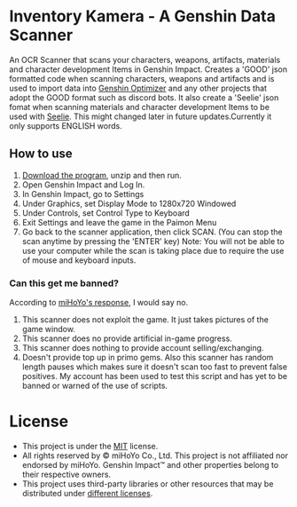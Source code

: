 # Inventory Kamera - A Genshin Data Scanner

An OCR Scanner that scans your characters, weapons, artifacts, materials and character development Items in Genshin Impact. Creates a 'GOOD' json formatted code when scanning characters, weapons and artifacts and is used to import data into [Genshin Optimizer](https://frzyc.github.io/genshin-optimizer/#/) and any other projects that adopt the GOOD format such as discord bots. It also create a 'Seelie' json fomat when scanning materials and character development Items to be used with [Seelie](https://seelie.inmagi.com/). This might changed later in future updates.Currently it only supports ENGLISH words. 

## How to use
1. [Download the program](https://github.com/Andrewthe13th/Inventory_Kamera/releases/tag/v1.0), unzip and then run.
2. Open Genshin Impact and Log In. 
3. In Genshin Impact, go to Settings
4. Under Graphics, set Display Mode to 1280x720 Windowed
5. Under Controls, set Control Type to Keyboard
6. Exit Settings and leave the game in the Paimon Menu
7. Go back to the scanner application, then click SCAN. (You can stop the scan anytime by pressing the 'ENTER' key)
Note: You will not be able to use your computer while the scan is taking place due to require the use of mouse and keyboard inputs.

### Can this get me banned?
 According to [miHoYo's response](https://genshin.mihoyo.com/en/news/detail/5763), I would say no. 
1. This scanner does not exploit the game. It just takes pictures of the game window.
2. This scanner does no provide artificial in-game progress.
3. This scanner does nothing to provide account selling/exchanging.
4. Doesn't provide top up in primo gems. 
Also this scanner has random length pauses which makes sure it doesn't scan too fast to prevent false positives.
My account has been used to test this script and has yet to be banned or warned of the use of scripts. 

# License
* This project is under the [MIT](LICENSE.md) license.
* All rights reserved by © miHoYo Co., Ltd. This project is not affiliated nor endorsed by miHoYo. Genshin Impact™ and other properties belong to their respective owners.
* This project uses third-party libraries or other resources that may be
distributed under [different licenses](THIRD-PARTY-NOTICES.md).

